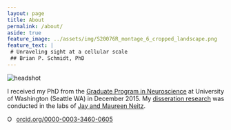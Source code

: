 ```yaml
---
layout: page
title: About
permalink: /about/
aside: true
feature_image: ../assets/img/S20076R_montage_6_cropped_landscape.png
feature_text: |
 # Unraveling sight at a cellular scale
 ## Brian P. Schmidt, PhD
---
```



![headshot](../assets/img/headshot_800x590pix.png)


I received my PhD from the [Graduate Program in Neuroscience][Neuro] at University of Washington (Seattle WA) in December 2015. My [disseration research][dissertation] was conducted in the labs of [Jay and Maureen Neitz][NeitzLab].

<a href="https://orcid.org/0000-0003-3460-0605" target="orcid.widget" rel="noopener noreferrer" style="vertical-align:top;"><img src="https://orcid.org/sites/default/files/images/orcid_16x16.png" style="width:1em;margin-right:.5em;" alt="ORCID iD icon">orcid.org/0000-0003-3460-0605</a>
 
[dissertation]: https://digital.lib.washington.edu/researchworks/handle/1773/35125
[RoordaLab]: orda.vision.berkeley.edu
[UCB]: https://www.berkeley.edu/
[Opto]: https://optometry.berkeley.edu/ 
[Neuro]: http://depts.washington.edu/neurogrd/
[NeitzLab]: http://neitzvision.com/

